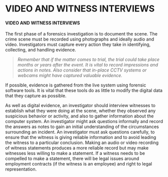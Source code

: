 # VIDEO AND WITNESS INTERVIEWS

#### VIDEO AND WITNESS INTERVIEWS

The first phase of a forensics investigation is to document the scene. The crime scene must be recorded using photographs and ideally audio and video. Investigators must capture every action they take in identifying, collecting, and handling evidence.

> _Remember that if the matter comes to trial, the trial could take place months or years after the event. It is vital to record impressions and actions in notes. Also consider that in-place CCTV systems or webcams might have captured valuable evidence._

If possible, evidence is gathered from the live system using forensic software tools. It is vital that these tools do as little to modify the digital data that they capture as possible.

As well as digital evidence, an investigator should interview witnesses to establish what they were doing at the scene, whether they observed any suspicious behavior or activity, and also to gather information about the computer system. An investigator might ask questions informally and record the answers as notes to gain an initial understanding of the circumstances surrounding an incident. An investigator must ask questions carefully, to ensure that the witness is giving reliable information and to avoid leading the witness to a particular conclusion. Making an audio or video recording of witness statements produces a more reliable record but may make witnesses less willing to make a statement. If a witness needs to be compelled to make a statement, there will be legal issues around employment contracts (if the witness is an employee) and right to legal representation.